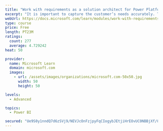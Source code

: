 ```yaml
---
title: "Work with requirements as a solution architect for Power Platform and Dynamics 365"
excerpt: "It is important to capture the customer’s needs accurately. This module explains how to capture requirements and identify functional and non-functional items."
webUrl: https://docs.microsoft.com/learn/modules/work-with-requirements/
type: course
price: Free
length: PT23M
ratings:
  count: 277
  average: 4.729242
heat: 50

provider:
  name: Microsoft Learn
  domain: microsoft.com
  images:
    - url: /assets/images/organizations/microsoft.com-50x50.jpg
      width: 50
      height: 50

levels:
  - Advanced

topics:
  - Power BI

secured: "Ue9S0y1nndQ7d6zSVj9/NEVJcOnFzjpyFqCIogybJEtjiHrEOvUC0NBBjXf/8mIZRe+D1FVm19n3M4oIAD9B/rUWCCnq7HtNIHeAa4no7X9OmTAwmKU5GHi01SbDQYfve6YdgxdnHHMq1/RoFs6HU5tShWq7ovWnnaKDb3Ew/kol+rFKFKwRCc07OJYeOZj7WrC7CnM3+0H+xenUgwJUIqWBm1l7wCoKf7MnUWsX0hNRkKBB2kb1ht4IrvmyS39K9KN9CVqLXJomyKZV08dm87OsYh+M/dW/fdiiwav+dhYDNun3Rr7GTxTXqZ9g4wCwaHnoQwD4TyZRKMlga5CyOB5pHBrjcGADQwj6GUJk2Grjjm7n4ZN2T68pcbO/bSTbmhgheNgYqSX0zeZAe0i+eOGmQSkRM85SjnA+QyqikZU=;RnDAhECquiSo4MGPfyhqYw=="
---
```


